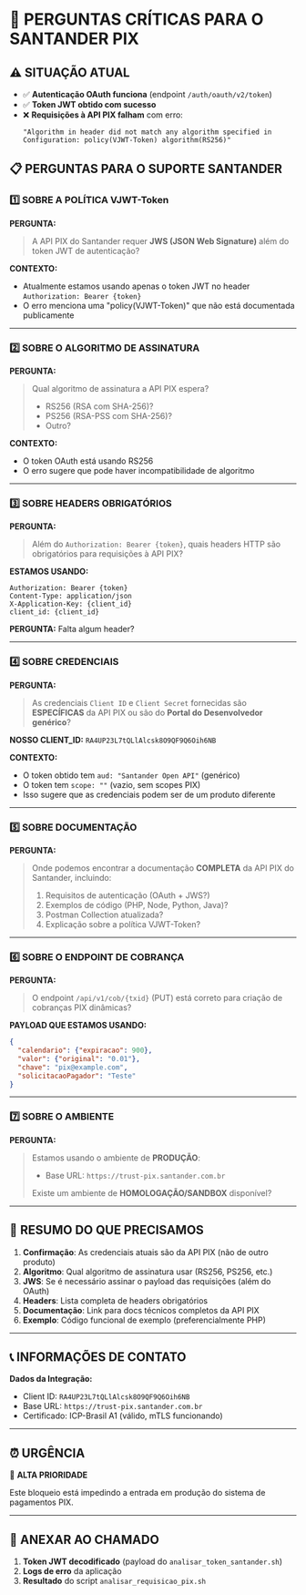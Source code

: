 # 🔴 PERGUNTAS CRÍTICAS PARA O SANTANDER PIX

## ⚠️ SITUAÇÃO ATUAL

- ✅ **Autenticação OAuth funciona** (endpoint `/auth/oauth/v2/token`)
- ✅ **Token JWT obtido com sucesso**
- ❌ **Requisições à API PIX falham** com erro:
  ```
  "Algorithm in header did not match any algorithm specified in Configuration: policy(VJWT-Token) algorithm(RS256)"
  ```

## 📋 PERGUNTAS PARA O SUPORTE SANTANDER

### 1️⃣ SOBRE A POLÍTICA VJWT-Token

**PERGUNTA:**
> A API PIX do Santander requer **JWS (JSON Web Signature)** além do token JWT de autenticação?

**CONTEXTO:**
- Atualmente estamos usando apenas o token JWT no header `Authorization: Bearer {token}`
- O erro menciona uma "policy(VJWT-Token)" que não está documentada publicamente

---

### 2️⃣ SOBRE O ALGORITMO DE ASSINATURA

**PERGUNTA:**
> Qual algoritmo de assinatura a API PIX espera?
> - RS256 (RSA com SHA-256)?
> - PS256 (RSA-PSS com SHA-256)?
> - Outro?

**CONTEXTO:**
- O token OAuth está usando RS256
- O erro sugere que pode haver incompatibilidade de algoritmo

---

### 3️⃣ SOBRE HEADERS OBRIGATÓRIOS

**PERGUNTA:**
> Além do `Authorization: Bearer {token}`, quais headers HTTP são obrigatórios para requisições à API PIX?

**ESTAMOS USANDO:**
```
Authorization: Bearer {token}
Content-Type: application/json
X-Application-Key: {client_id}
client_id: {client_id}
```

**PERGUNTA:** Falta algum header?

---

### 4️⃣ SOBRE CREDENCIAIS

**PERGUNTA:**
> As credenciais `Client ID` e `Client Secret` fornecidas são **ESPECÍFICAS** da API PIX ou são do **Portal do Desenvolvedor genérico**?

**NOSSO CLIENT_ID:** `RA4UP23L7tQLlAlcsk8O9QF9Q6Oih6NB`

**CONTEXTO:**
- O token obtido tem `aud: "Santander Open API"` (genérico)
- O token tem `scope: ""` (vazio, sem scopes PIX)
- Isso sugere que as credenciais podem ser de um produto diferente

---

### 5️⃣ SOBRE DOCUMENTAÇÃO

**PERGUNTA:**
> Onde podemos encontrar a documentação **COMPLETA** da API PIX do Santander, incluindo:
> 1. Requisitos de autenticação (OAuth + JWS?)
> 2. Exemplos de código (PHP, Node, Python, Java)?
> 3. Postman Collection atualizada?
> 4. Explicação sobre a política VJWT-Token?

---

### 6️⃣ SOBRE O ENDPOINT DE COBRANÇA

**PERGUNTA:**
> O endpoint `/api/v1/cob/{txid}` (PUT) está correto para criação de cobranças PIX dinâmicas?

**PAYLOAD QUE ESTAMOS USANDO:**
```json
{
  "calendario": {"expiracao": 900},
  "valor": {"original": "0.01"},
  "chave": "pix@example.com",
  "solicitacaoPagador": "Teste"
}
```

---

### 7️⃣ SOBRE O AMBIENTE

**PERGUNTA:**
> Estamos usando o ambiente de **PRODUÇÃO**:
> - Base URL: `https://trust-pix.santander.com.br`
> 
> Existe um ambiente de **HOMOLOGAÇÃO/SANDBOX** disponível?

---

## 🎯 RESUMO DO QUE PRECISAMOS

1. **Confirmação**: As credenciais atuais são da API PIX (não de outro produto)
2. **Algoritmo**: Qual algoritmo de assinatura usar (RS256, PS256, etc.)
3. **JWS**: Se é necessário assinar o payload das requisições (além do OAuth)
4. **Headers**: Lista completa de headers obrigatórios
5. **Documentação**: Link para docs técnicos completos da API PIX
6. **Exemplo**: Código funcional de exemplo (preferencialmente PHP)

---

## 📞 INFORMAÇÕES DE CONTATO

**Dados da Integração:**
- Client ID: `RA4UP23L7tQLlAlcsk8O9QF9Q6Oih6NB`
- Base URL: `https://trust-pix.santander.com.br`
- Certificado: ICP-Brasil A1 (válido, mTLS funcionando)

---

## ⏰ URGÊNCIA

🔴 **ALTA PRIORIDADE**

Este bloqueio está impedindo a entrada em produção do sistema de pagamentos PIX.

---

## 📎 ANEXAR AO CHAMADO

1. **Token JWT decodificado** (payload do `analisar_token_santander.sh`)
2. **Logs de erro** da aplicação
3. **Resultado** do script `analisar_requisicao_pix.sh` 